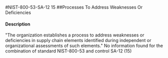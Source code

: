 #NIST-800-53-SA-12 15
##Processes To Address Weaknesses Or Deficiencies
#### Description
"The organization establishes a process to address weaknesses or deficiencies in supply chain elements identified during independent or organizational assessments of such elements."
No information found for the combination of standard NIST-800-53 and control SA-12 (15)
